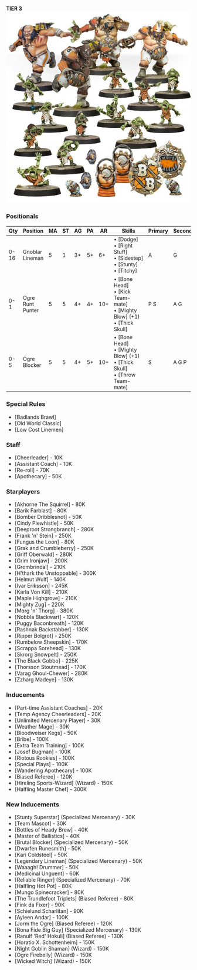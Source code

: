 ﻿**TIER 3**
![](../media/teams/FireMountainGutbusters01.jpg)

### Positionals

| Qty  | Position         | MA | ST | AG | PA  | AR  | Skills                                                                             | Primary | Secondary | Cost |
| ---- | ---------------- | - | - | -- | -- | --- | ---------------------------------------------------------------------------------- | ------- | --------- | ---- |
| 0-16 | Gnoblar Lineman   | 5 | 1 | 3+ | 5+ | 6+  | • [Dodge]<br /> • [Right Stuff] <br /> • [Sidestep] <br /> • [Stunty] <br /> • [Titchy]     | A       | G         | 15K  |
| 0-1  | Ogre Runt Punter | 5 | 5 | 4+ | 4+ | 10+ | • [Bone Head]<br /> • [Kick Team-mate] <br /> • [Mighty Blow] (+1) <br /> • [Thick Skull]    | P S    | A G       | 145K |
| 0-5  | Ogre Blocker     | 5 | 5 | 4+ | 5+ | 10+ | • [Bone Head]<br /> • [Mighty Blow] (+1) <br /> • [Thick Skull] <br /> • [Throw Team-mate] | S       | A G P     | 140K |

### Special Rules

* [Badlands Brawl]
* [Old World Classic]
* [Low Cost Linemen]

### Staff

* [Cheerleader] - 10K
* [Assistant Coach] - 10K
* [Re-roll] - 70K
* [Apothecary]  - 50K

### Starplayers

* [Akhorne The Squirrel] - 80K
* [Barik Farblast] - 80K
* [Bomber Dribblesnot] - 50K
* [Cindy Piewhistle] - 50K
* [Deeproot Strongbranch] - 280K
* [Frank 'n' Stein] - 250K
* [Fungus the Loon] - 80K
* [Grak and Crumbleberry] - 250K
* [Griff Oberwald] - 280K
* [Grim Ironjaw] - 200K
* [Grombrindal] - 210K
* [H'thark the Unstoppable] - 300K
* [Helmut Wulf] - 140K
* [Ivar Eriksson] - 245K
* [Karla Von Kill] - 210K
* [Maple Highgrove] - 210K
* [Mighty Zug] - 220K
* [Morg 'n' Thorg] - 380K
* [Nobbla Blackwart] - 120K
* [Puggy Baconbreath] - 120K
* [Rashnak Backstabber] - 130K
* [Ripper Bolgrot] - 250K
* [Rumbelow Sheepskin] - 170K
* [Scrappa Sorehead] - 130K
* [Skrorg Snowpelt] - 250K
* [The Black Gobbo] - 225K
* [Thorsson Stoutmead] - 170K
* [Varag Ghoul-Chewer] - 280K
* [Zzharg Madeye] - 130K

### Inducements

* [Part-time Assistant Coaches] - 20K
* [Temp Agency Cheerleaders] - 20K
* [Unlimited Mercenary Player] - 30K
* [Weather Mage] - 30K
* [Bloodweiser Kegs] - 50K
* [Bribe] - 100K
* [Extra Team Training] - 100K
* [Josef Bugman] - 100K
* [Riotous Rookies] - 100K
* [Special Plays] - 100K
* [Wandering Apothecary] - 100K
* [Biased Referee] - 120K
* [Hireling Sports-Wizard] (Wizard) - 150K
* [Halfling Master Chef] - 300K

### New Inducements

* [Stunty Superstar] (Specialized Mercenary) - 30K
* [Team Mascot] - 30K
* [Bottles of Heady Brew] - 40K
* [Master of Ballistics] - 40K
* [Brutal Blocker] (Specialized Mercenary) - 50K
* [Dwarfen Runesmith] - 50K
* [Kari Coldsteel] - 50K
* [Legendary Lineman] (Specialized Mercenary) - 50K
* [Waaagh! Drummer] - 50K
* [Medicinal Unguent] - 60K
* [Reliable Ringer] (Specialized Mercenary) - 70K
* [Halfling Hot Pot] - 80K
* [Mungo Spinecracker] - 80K
* [The Trundlefoot Triplets] (Biased Referee) - 80K
* [Fink da Fixer] - 90K
* [Schielund Scharlitan] - 90K
* [Ayleen Andar] - 100K
* [Jorm the Ogre] (Biased Referee) - 120K
* [Bona Fide Big Guy] (Specialized Mercenary) - 130K
* [Ranulf 'Red' Hokuli] (Biased Referee) - 130K
* [Horatio X. Schottenheim] - 150K
* [Night Goblin Shaman] (Wizard) - 150K
* [Ogre Firebelly] (Wizard) - 150K
* [Wicked Witch] (Wizard) - 150K
